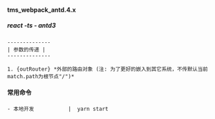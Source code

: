 #### tms_webpack_antd.4.x 
##### react -ts - antd3
```
--------------
| 参数的传递 |
--------------

1. {outRouter} *外部的路由对象 (注: 为了更好的嵌入到其它系统，不传默认当前match.path为根节点"/")*
```
#### 常用命令
```
- 本地开发           |  yarn start
```



